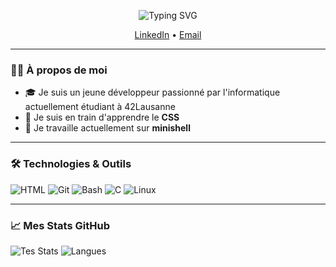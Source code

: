 <p align="center">
  <img src="https://readme-typing-svg.demolab.com?font=Fira+Code&weight=500&size=28&pause=1000&color=7F00FF&center=true&vCenter=true&width=500&lines=Salut%2C+moi+c%27est+Alessio+!+%F0%9F%91%8B" alt="Typing SVG" />
</p>

<p align="center">
  <a href="https://www.linkedin.com/in/alessio-piscopo-087433172/">LinkedIn</a> •
  <a href="mailto:alessiopiscopo0@outlook.com">Email</a>
</p>

---

### 👨‍💻 À propos de moi

- 🎓 Je suis un jeune développeur passionné par l'informatique actuellement étudiant à 42Lausanne
- 🌱 Je suis en train d'apprendre le **CSS**
- 🚀 Je travaille actuellement sur **minishell**

---

### 🛠️ Technologies & Outils

![HTML](https://img.shields.io/badge/-HTML5-E34F26?logo=html5&logoColor=fff)
![Git](https://img.shields.io/badge/-Git-F05032?logo=git&logoColor=fff)
![Bash](https://img.shields.io/badge/-Bash-4EAA25?logo=gnubash&logoColor=fff)
![C](https://img.shields.io/badge/-C-00599C?logo=c&logoColor=fff)
![Linux](https://img.shields.io/badge/Linux-FCC624?logo=linux&logoColor=000)

---

### 📈 Mes Stats GitHub

![Tes Stats](https://github-readme-stats.vercel.app/api?username=Bullestico42&show_icons=true&theme=tokyonight)
![Langues](https://github-readme-stats.vercel.app/api/top-langs/?username=Bullestico42&layout=compact&theme=tokyonight)
